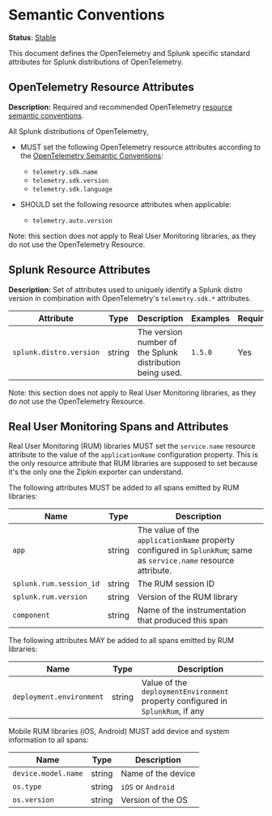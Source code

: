 # Semantic Conventions

**Status**: [Stable](../README.md#versioning-and-status-of-the-specification)

This document defines the OpenTelemetry and Splunk specific standard attributes for Splunk distributions of OpenTelemetry.

## OpenTelemetry Resource Attributes

**Description:** Required and recommended OpenTelemetry [resource semantic conventions](https://github.com/open-telemetry/opentelemetry-specification/tree/main/specification/resource/semantic_conventions#telemetry-sdk).

All Splunk distributions of OpenTelemetry,

- MUST set the following OpenTelemetry resource attributes according to the [OpenTelemetry Semantic Conventions](https://github.com/open-telemetry/opentelemetry-specification/tree/main/specification/resource/semantic_conventions#telemetry-sdk):
  - `telemetry.sdk.name`
  - `telemetry.sdk.version`
  - `telemetry.sdk.language`

- SHOULD set the following resource attributes when applicable:
  - `telemetry.auto.version`

Note: this section does not apply to Real User Monitoring libraries, as they do not use the OpenTelemetry Resource.

## Splunk Resource Attributes

**Description:** Set of attributes used to uniquely identify a Splunk distro version in combination with OpenTelemetry's `telemetry.sdk.*` attributes.


| Attribute  | Type | Description  | Examples  | Required |
|---|---|---|---|---|
| `splunk.distro.version` | string | The version number of the Splunk distribution being used. | `1.5.0` | Yes |

Note: this section does not apply to Real User Monitoring libraries, as they do not use the OpenTelemetry Resource.

## Real User Monitoring Spans and Attributes

Real User Monitoring (RUM) libraries MUST set the `service.name` resource attribute to the value of the `applicationName`
configuration property. This is the only resource attribute that RUM libraries are supposed to set because it's the only one
the Zipkin exporter can understand.

The following attributes MUST be added to all spans emitted by RUM libraries:

| Name                    | Type   | Description                                                                                                       |
| ----                    | ----   | -----------                                                                                                       |
| `app`                   | string | The value of the `applicationName` property configured in `SplunkRum`; same as `service.name` resource attribute. |
| `splunk.rum.session_id` | string | The RUM session ID                                                                                                |
| `splunk.rum.version`    | string | Version of the RUM library                                                                                        |
| `component`             | string | Name of the instrumentation that produced this span                                                               |

The following attributes MAY be added to all spans emitted by RUM libraries:

| Name                     | Type   | Description                                                                     |
| ----                     | ----   | -----------                                                                     |
| `deployment.environment` | string | Value of the `deploymentEnvironment` property configured in `SplunkRum`, if any |

Mobile RUM libraries (iOS, Android) MUST add device and system information to all spans:

| Name                | Type   | Description        |
| ----                | ----   | -----------        |
| `device.model.name` | string | Name of the device |
| `os.type`           | string | `iOS` or `Android` |
| `os.version`        | string | Version of the OS  |
